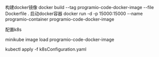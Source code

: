 构建docker镜像
docker build --tag programio-code-docker-image --file Dockerfile .
启动docker容器
docker run -d -p 15000:15000 --name programio-container programio-code-docker-image


配置k8s

minikube image load programio-code-docker-image

kubectl apply -f k8sConfiguration.yaml



